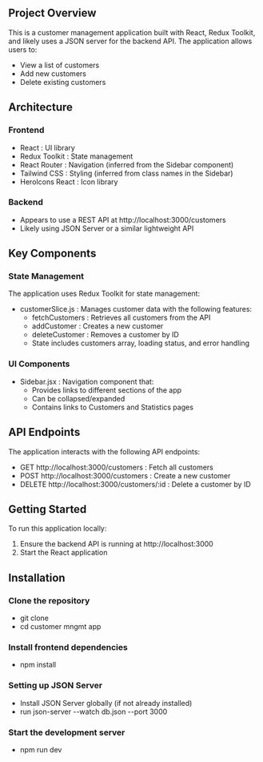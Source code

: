 ## Project Overview
This is a customer management application built with React, Redux Toolkit, and likely uses a JSON server for the backend API. The application allows users to:

- View a list of customers
- Add new customers
- Delete existing customers


## Architecture
### Frontend
- React : UI library
- Redux Toolkit : State management
- React Router : Navigation (inferred from the Sidebar component)
- Tailwind CSS : Styling (inferred from class names in the Sidebar)
- HeroIcons React : Icon library

### Backend
- Appears to use a REST API at http://localhost:3000/customers
- Likely using JSON Server or a similar lightweight API


## Key Components
### State Management
The application uses Redux Toolkit for state management:

- customerSlice.js : Manages customer data with the following features:
  - fetchCustomers : Retrieves all customers from the API
  - addCustomer : Creates a new customer
  - deleteCustomer : Removes a customer by ID
  - State includes customers array, loading status, and error handling

### UI Components
- Sidebar.jsx : Navigation component that:
  - Provides links to different sections of the app
  - Can be collapsed/expanded
  - Contains links to Customers and Statistics pages


## API Endpoints
The application interacts with the following API endpoints:

- GET http://localhost:3000/customers : Fetch all customers
- POST http://localhost:3000/customers : Create a new customer
- DELETE http://localhost:3000/customers/:id : Delete a customer by ID


## Getting Started
To run this application locally:

1. Ensure the backend API is running at http://localhost:3000
2. Start the React application

## Installation
### Clone the repository
- git clone <repository-url>
- cd customer mngmt app

### Install frontend dependencies
- npm install

### Setting up JSON Server
- Install JSON Server globally (if not already installed)
- run json-server --watch db.json --port 3000

### Start the development server
- npm run dev

